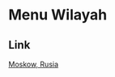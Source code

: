 # Menu Wilayah

## Link

[Moskow, Rusia](https://github.com/gigit-pemilu/pemilu-2024-99-luar-negeri/tree/main/pilpres/hitung-suara/sub/99-luar-negeri/sub/76-moskow-rusia/sub/01-moskow-rusia/sub/0001-moskow-rusia)

